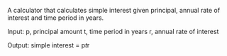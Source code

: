 A calculator that calculates simple interest given principal, annual rate of interest and time period in years.

Input:
	p, principal amount
	t, time period in years
	r, annual rate of interest

Output:
	simple interest = p*t*r